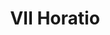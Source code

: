 ---
title: VII Horatio

mediaPath: /videos/o_10_anonbc-1080p.mp4
mediaPosition:  [296315.86224985344,4633628.70328375,129.6823531752794]
mediaRotation:  [0.6562879868903723,0.29063670872921493,0.2819409036612436,0.6366519525181032]
mediaScale: 32.95
cameraFOV: undefined

cameraPosition:  [296318.52674561786,4633626.284914256,129.5730311242569]
cameraTarget:  [296306.3144733642,4633637.369107771,130.07409052477664]


animationEntry: 2000
---